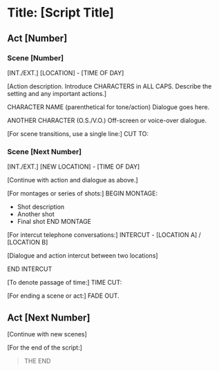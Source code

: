 # Title: [Script Title]

## Act [Number]

### Scene [Number]

[INT./EXT.] [LOCATION] - [TIME OF DAY]

[Action description. Introduce CHARACTERS in ALL CAPS. Describe the setting and any important actions.]

CHARACTER NAME
(parenthetical for tone/action)
Dialogue goes here.

ANOTHER CHARACTER (O.S./V.O.)
Off-screen or voice-over dialogue.

[For scene transitions, use a single line:]
CUT TO:

### Scene [Next Number]

[INT./EXT.] [NEW LOCATION] - [TIME OF DAY]

[Continue with action and dialogue as above.]

[For montages or series of shots:]
BEGIN MONTAGE:
- Shot description
- Another shot
- Final shot
END MONTAGE

[For intercut telephone conversations:]
INTERCUT - [LOCATION A] / [LOCATION B]

[Dialogue and action intercut between two locations]

END INTERCUT

[To denote passage of time:]
TIME CUT:

[For ending a scene or act:]
FADE OUT.

## Act [Next Number]

[Continue with new scenes]

[For the end of the script:]
> THE END